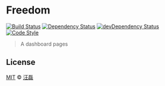 # Freedom

[![Build Status][travis-image]][travis-url]
[![Dependency Status][dependency-image]][dependency-url]
[![devDependency Status][devdependency-image]][devdependency-url]
[![Code Style][style-image]][style-url]

[travis-image]: https://travis-ci.org/zce/freedom.svg?branch=master
[travis-url]: https://travis-ci.org/zce/freedom
[dependency-image]: https://david-dm.org/zce/freedom/status.svg
[dependency-url]: https://david-dm.org/zce/freedom
[devdependency-image]: https://david-dm.org/zce/freedom/dev-status.svg
[devdependency-url]: https://david-dm.org/zce/freedom?type=dev
[style-image]: https://img.shields.io/badge/code%20style-standard-brightgreen.svg
[style-url]: http://standardjs.com/

> A dashboard pages

## License

[MIT](LICENSE) © [汪磊](http://github.com/zce)
